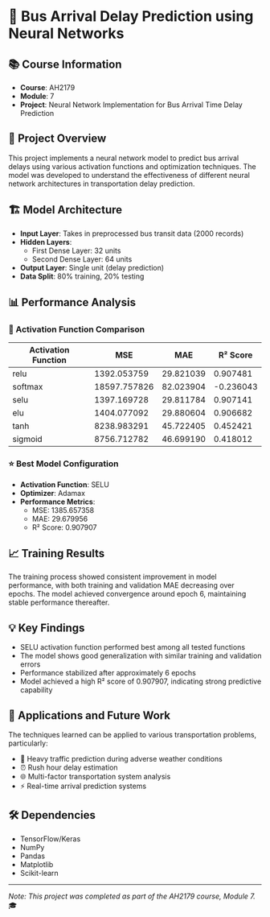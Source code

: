 # 🚌 Bus Arrival Delay Prediction using Neural Networks

## 📚 Course Information
- **Course**: AH2179
- **Module**: 7
- **Project**: Neural Network Implementation for Bus Arrival Time Delay Prediction

## 🎯 Project Overview
This project implements a neural network model to predict bus arrival delays using various activation functions and optimization techniques. The model was developed to understand the effectiveness of different neural network architectures in transportation delay prediction.

## 🏗️ Model Architecture
- **Input Layer**: Takes in preprocessed bus transit data (2000 records)
- **Hidden Layers**: 
  - First Dense Layer: 32 units
  - Second Dense Layer: 64 units
- **Output Layer**: Single unit (delay prediction)
- **Data Split**: 80% training, 20% testing

## 📊 Performance Analysis

### 🔄 Activation Function Comparison
| Activation Function | MSE | MAE | R² Score |
|-------------------|-----|-----|----------|
| relu | 1392.053759 | 29.821039 | 0.907481 |
| softmax | 18597.757826 | 82.023904 | -0.236043 |
| selu | 1397.169728 | 29.811784 | 0.907141 |
| elu | 1404.077092 | 29.880604 | 0.906682 |
| tanh | 8238.983291 | 45.722405 | 0.452421 |
| sigmoid | 8756.712782 | 46.699190 | 0.418012 |

### ⭐ Best Model Configuration
- **Activation Function**: SELU
- **Optimizer**: Adamax
- **Performance Metrics**:
  - MSE: 1385.657358
  - MAE: 29.679956
  - R² Score: 0.907907

## 📈 Training Results
The training process showed consistent improvement in model performance, with both training and validation MAE decreasing over epochs. The model achieved convergence around epoch 6, maintaining stable performance thereafter.

## 💡 Key Findings
- SELU activation function performed best among all tested functions
- The model shows good generalization with similar training and validation errors
- Performance stabilized after approximately 6 epochs
- Model achieved a high R² score of 0.907907, indicating strong predictive capability

## 🔮 Applications and Future Work
The techniques learned can be applied to various transportation problems, particularly:
- 🚗 Heavy traffic prediction during adverse weather conditions
- ⏰ Rush hour delay estimation
- 🌐 Multi-factor transportation system analysis
- ⚡ Real-time arrival prediction systems

## 🛠️ Dependencies
- TensorFlow/Keras
- NumPy
- Pandas
- Matplotlib
- Scikit-learn

---
*Note: This project was completed as part of the AH2179 course, Module 7.* 🎓
